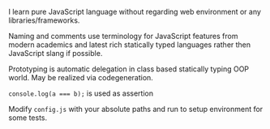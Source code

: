 
I learn pure JavaScript language without regarding  web environment or any libraries/frameworks.

Naming and comments use terminology for JavaScript features from modern academics and latest rich statically typed languages rather then JavaScript slang if possible.

Prototyping is automatic delegation in class based statically typing OOP world. May be realized via codegeneration.


`console.log(a === b);` is used as assertion

Modify  `config.js` with your absolute paths and run to setup environment for some tests.
